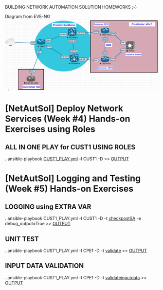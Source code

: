 BUILDING NETWORK AUTOMATION SOLUTION HOMEWORKS ;-)


Diagram from EVE-NG
![Diagram](MyLAB2.png)


# [NetAutSol] Deploy Network Services (Week #4) Hands-on Exercises using Roles


## ALL IN ONE PLAY for CUST1 USING ROLES

  . ansible-playbook [CUST1_PLAY.yml](CUST1_PLAY.yml) -l CUST1 -D >> [OUTPUT](./LOGS/CUST1_PLAY.log)






# [NetAutSol] Logging and Testing (Week #5) Hands-on Exercises

## LOGGING using EXTRA VAR
  . ansible-playbook CUST1_PLAY.yml -l CUST1 -D -t [checkpostSA](1.My1LAB/roles/verify/tasks/main.yml)  -e debug_output=True  >> [OUTPUT](./LOGS/DEBUG_OUTPUT.log)



## UNIT TEST
  . ansible-playbook CUST1_PLAY.yml -l CPE1 -D -t [validate](roles/validate_bgp/tasks/main.yml) >> [OUTPUT](./LOGS/UNIT_TEST.log)


## INPUT DATA VALIDATION
  . ansible-playbook CUST1_PLAY.yml -l CPE1 -D -t [validateinputdata](roles/validate_input_data/tasks/main.yml) >> [OUTPUT](./LOGS/INPUT_DATA.log)
